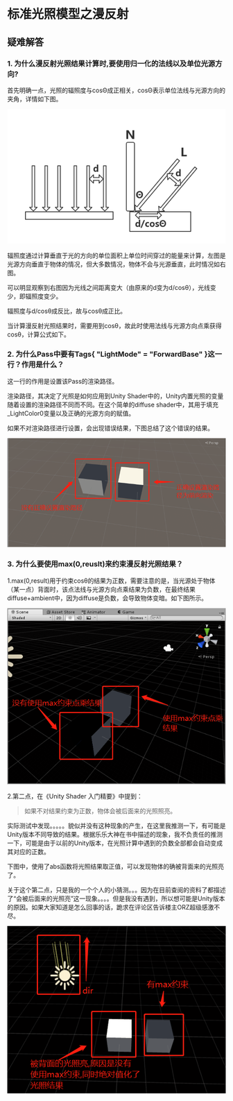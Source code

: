 # 标准光照模型之漫反射 #
## 疑难解答 ##
### 1. 为什么漫反射光照结果计算时,要使用归一化的法线以及单位光源方向? ###
首先明确一点，光照的辐照度与cosΘ成正相关，cosΘ表示单位法线与光源方向的夹角，详情如下图。

![Avater](Image/diffuse5.png)

辐照度通过计算垂直于光的方向的单位面积上单位时间穿过的能量来计算，左图是光源方向垂直于物体的情况，但大多数情况，物体不会与光源垂直，此时情况如右图。

可以明显观察到右图因为光线之间距离变大（由原来的d变为d/cosθ），光线变少，即辐照度变少。

辐照度与d/cosθ成反比，故与cosθ成正比。

当计算漫反射光照结果时，需要用到cosθ，故此时使用法线与光源方向点乘获得cosθ，计算公式如下。


### 2. 为什么Pass中要有Tags{ "LightMode" = "ForwardBase" }这一行？作用是什么？ ###
这一行的作用是设置该Pass的渲染路径。

渲染路径，其决定了光照是如何应用到Unity Shader中的，Unity内置光照的变量随着设置的渲染路径不同而不同。在这个简单的diffuse shader中，其用于填充_LightColor0变量以及正确的光源方向的赋值。

如果不对渲染路径进行设置，会出现错误结果，下图总结了这个错误的结果。

![Avater](Image/diffuse3.png)

### 3. 为什么要使用max(0,reuslt)来约束漫反射光照结果？ ###
1.max(0,result)用于约束cosθ的结果为正数，需要注意的是，当光源处于物体（某一点）背面时，该点法线与光源方向点乘结果为负数，在最终结果diffuse+ambient中，因为diffuse是负数，会导致物体变暗。如下图所示。

![Avater](Image/diffuse1.png)

2.第二点，在《Unity Shader 入门精要》中提到：

> 如果不对结果约束为正数，物体会被后面来的光照照亮。

实际测试中发现。。。。。貌似并没有这种现象的产生，在这里我推测一下，有可能是Unity版本不同导致的结果。根据乐乐大神在书中描述的现象，我不负责任的推测一下，可能是由于以前的Unity版本，在光照计算中遇到的负数全部都会自动变成其对应的正数。

下图中，使用了abs函数将光照结果取正值，可以发现物体的确被背面来的光照亮了。

关于这个第二点，只是我的一个个人的小猜测。。。因为在目前查阅的资料了都描述了“会被后面来的光照亮”这一现象。。。。但是我没有遇到，所以想可能是Unity版本的原因。如果大家知道是怎么回事的话，跪求在评论区告诉楼主ORZ超级感激不尽。

![Avater](Image/diffuse2.png)